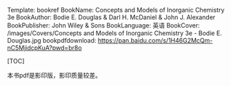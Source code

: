 Template: bookref
BookName: Concepts and Models of Inorganic Chemistry 3e
BookAuthor: Bodie E. Douglas & Darl H. McDaniel & John J. Alexander
BookPublisher: John Wiley & Sons
BookLanguage: 英语
BookCover: /images/Covers/Concepts and Models of Inorganic Chemistry 3e - Bodie E. Douglas.jpg
bookpdfdownload: https://pan.baidu.com/s/1H46G2McQm-nC5MjidcpKuA?pwd=br8o 


[TOC]

本书pdf是影印版，影印质量较差。

